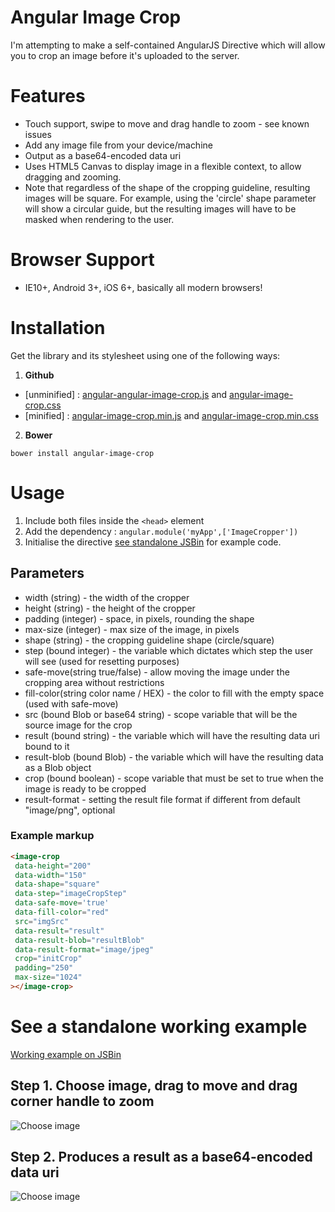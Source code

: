 Angular Image Crop
==================

I'm attempting to make a self-contained AngularJS Directive which will allow you to crop an image before it's uploaded to the server.

# Features

* Touch support, swipe to move and drag handle to zoom  - see known issues
* Add any image file from your device/machine
* Output as a base64-encoded data uri
* Uses HTML5 Canvas to display image in a flexible context, to allow dragging and zooming.
* Note that regardless of the shape of the cropping guideline, resulting images will be square. For example, using the 'circle' shape parameter will show a circular guide, but the resulting images will have to be masked when rendering to the user.

# Browser Support
* IE10+, Android 3+, iOS 6+, basically all modern browsers!

# Installation
Get the library and its stylesheet using one of the following ways:

1. **Github**
 - [unminified] : [angular-angular-image-crop.js](https://raw.githubusercontent.com/andyshora/angular-image-crop/master/dist/angular-image-crop.js) and [angular-image-crop.css](https://raw.githubusercontent.com/andyshora/angular-image-crop/master/dist/angular-image-crop.css)
 - [minified] : [angular-image-crop.min.js](https://raw.githubusercontent.com/andyshora/angular-image-crop/master/dist/angular-image-crop.min.js) and [angular-image-crop.min.css](https://raw.githubusercontent.com/andyshora/angular-image-crop/master/dist/angular-image-crop.min.css)
 
2. **Bower**
 
  ```
  bower install angular-image-crop
  ```
# Usage

1. Include both files inside the `<head>` element
2. Add the dependency : `angular.module('myApp',['ImageCropper'])`
3. Initialise the directive [see standalone JSBin](http://jsbin.com/fovovu/1/edit?javascript,output) for example code.

## Parameters

* width (string) - the width of the cropper
* height (string) - the height of the cropper
* padding (integer) - space, in pixels, rounding the shape
* max-size (integer) - max size of the image, in pixels
* shape (string) - the cropping guideline shape (circle/square)
* step (bound integer) - the variable which dictates which step the user will see (used for resetting purposes)
* safe-move(string true/false) - allow moving the image under the cropping area without restrictions
* fill-color(string color name / HEX) - the color to fill with the empty space (used with safe-move)
* src (bound Blob or base64 string) - scope variable that will be the source image for the crop
* result (bound string) - the variable which will have the resulting data uri bound to it
* result-blob (bound Blob) - the variable which will have the resulting data as a Blob object
* crop (bound boolean) - scope variable that must be set to true when the image is ready to be cropped
* result-format - setting the result file format if different from default "image/png", optional

### Example markup
```html
<image-crop
 data-height="200"
 data-width="150"
 data-shape="square"
 data-step="imageCropStep"
 data-safe-move='true'
 data-fill-color="red"
 src="imgSrc"
 data-result="result"
 data-result-blob="resultBlob"
 data-result-format="image/jpeg"
 crop="initCrop"
 padding="250"
 max-size="1024"
></image-crop>
```

# See a standalone working example
[Working example on JSBin](http://jsbin.com/fovovu/1/edit?javascript,output)

## Step 1. Choose image, drag to move and drag corner handle to zoom

![Choose image](https://s3-eu-west-1.amazonaws.com/andyshora/crop-step-1.png)

## Step 2. Produces a result as a base64-encoded data uri

![Choose image](https://s3-eu-west-1.amazonaws.com/andyshora/crop-step-2.png)
